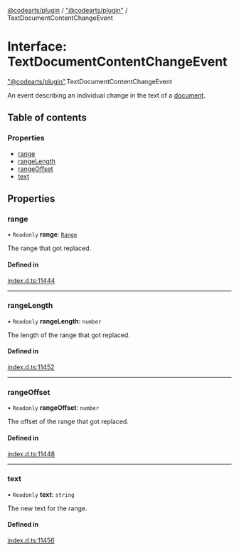 [@codearts/plugin](../README.md) / ["@codearts/plugin"](../modules/_codearts_plugin_.md) / TextDocumentContentChangeEvent

# Interface: TextDocumentContentChangeEvent

["@codearts/plugin"](../modules/_codearts_plugin_.md).TextDocumentContentChangeEvent

An event describing an individual change in the text of a [document](codearts_plugin_.TextDocument.md).

## Table of contents

### Properties

- [range](codearts_plugin_.TextDocumentContentChangeEvent.md#range)
- [rangeLength](codearts_plugin_.TextDocumentContentChangeEvent.md#rangelength)
- [rangeOffset](codearts_plugin_.TextDocumentContentChangeEvent.md#rangeoffset)
- [text](codearts_plugin_.TextDocumentContentChangeEvent.md#text)

## Properties

### range

• `Readonly` **range**: [`Range`](../classes/codearts_plugin_.Range.md)

The range that got replaced.

#### Defined in

[index.d.ts:11444](https://github.com/huaweicloud/cloudide-plugin-api/blob/5055bbd/index.d.ts#L11444)

___

### rangeLength

• `Readonly` **rangeLength**: `number`

The length of the range that got replaced.

#### Defined in

[index.d.ts:11452](https://github.com/huaweicloud/cloudide-plugin-api/blob/5055bbd/index.d.ts#L11452)

___

### rangeOffset

• `Readonly` **rangeOffset**: `number`

The offset of the range that got replaced.

#### Defined in

[index.d.ts:11448](https://github.com/huaweicloud/cloudide-plugin-api/blob/5055bbd/index.d.ts#L11448)

___

### text

• `Readonly` **text**: `string`

The new text for the range.

#### Defined in

[index.d.ts:11456](https://github.com/huaweicloud/cloudide-plugin-api/blob/5055bbd/index.d.ts#L11456)
